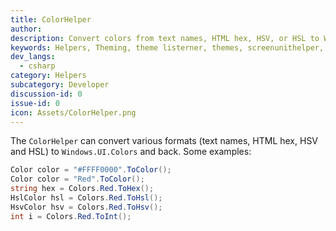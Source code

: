 ```yaml
---
title: ColorHelper
author: 
description: Convert colors from text names, HTML hex, HSV, or HSL to Windows UI Colors (and back again).
keywords: Helpers, Theming, theme listerner, themes, screenunithelper, colorhelper
dev_langs:
  - csharp
category: Helpers
subcategory: Developer
discussion-id: 0
issue-id: 0
icon: Assets/ColorHelper.png
---
```


The `ColorHelper` can convert various formats (text names, HTML hex, HSV and HSL) to `Windows.UI.Colors` and back. Some examples:

```csharp
Color color = "#FFFF0000".ToColor();
Color color = "Red".ToColor();
string hex = Colors.Red.ToHex();
HslColor hsl = Colors.Red.ToHsl();
HsvColor hsv = Colors.Red.ToHsv();
int i = Colors.Red.ToInt();
```
